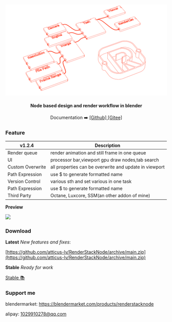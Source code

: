 <p align="center">
  <a href="https://atticus-lv.github.io/RenderStackNode/#/">
    <img src="docs/media/cover.png" alt="logo" width="1080px"/>
  </a>
</p>
<h4 align="center">
    Node based design and render workflow in blender<br>
</h4>
<p align="center">
    Documentation ➡️
    <a href="https://atticus-lv.github.io/RenderStackNode/#/">
	[Github] 
    </a>
    <a href="https://atticus-lv.gitee.io/renderstacknode">
    <tr>[Gitee]
    </a>
</p>


### Feature

| v1.2.4           | Description                                            |
| ---------------- | ------------------------------------------------------ |
| Render queue     | render animation and still frame in one queue          |
| UI               | processor bar,viewport gpu draw nodes,tab search       |
| Custom Overwrite | all properties can be overwrite and update in viewport |
| Path Expression  | use $ to generate formatted name                       |
| Version Control  | various sth and set various in one task                |
| Path Expression  | use $ to generate formatted name                       |
| Third Party      | Octane, Luxcore, SSM(an other addon of mine)           |

**Preview**

<img src="docs/media/img/feature.gif" width="1080px" />



### Download ![![](docs/media/logo/blender%20logo.png)](https://img.shields.io/badge/blender-2.93%2B-red)

**Latest** *New features and fixes*:

[https://github.com/atticus-lv/RenderStackNode/archive/main.zip](https://github.com/atticus-lv/RenderStackNode/archive/main.zip)

**Stable** *Ready for work*

[Stable 📚 ](https://github.com/atticus-lv/RenderStackNode/releases/tag/v1.2.4)

### Support me

blendermarket: https://blendermarket.com/products/renderstacknode

alipay: 1029910278@qq.com
